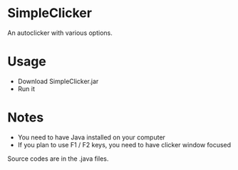 # SimpleClicker
An autoclicker with various options.

# Usage
- Download SimpleClicker.jar
- Run it

# Notes
- You need to have Java installed on your computer
- If you plan to use F1 / F2 keys, you need to have clicker window focused

Source codes are in the .java files.
